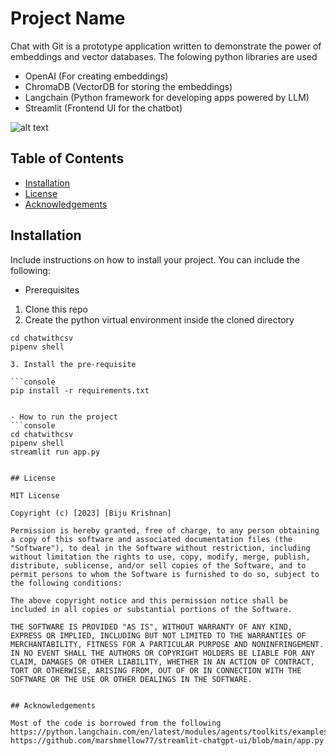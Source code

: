 # Project Name

Chat with Git is a prototype application written to demonstrate the power of embeddings and vector databases.
The folowing python libraries are used
- OpenAI (For creating embeddings)
- ChromaDB (VectorDB for storing the embeddings)
- Langchain (Python framework for developing apps powered by LLM)
- Streamlit (Frontend UI for the chatbot)


![alt text](assets/code_chat_screenshot.png "Code GPT Screenshot")


## Table of Contents

- [Installation](#installation)
- [License](#license)
- [Acknowledgements](#acknowledgements)

## Installation

Include instructions on how to install your project. You can include the following:

- Prerequisites
1. Clone this repo
2. Create the python virtual environment inside the cloned directory
```console
cd chatwithcsv
pipenv shell

3. Install the pre-requisite 

```console
pip install -r requirements.txt


- How to run the project
```console
cd chatwithcsv
pipenv shell
streamlit run app.py


## License

MIT License

Copyright (c) [2023] [Biju Krishnan]

Permission is hereby granted, free of charge, to any person obtaining a copy of this software and associated documentation files (the "Software"), to deal in the Software without restriction, including without limitation the rights to use, copy, modify, merge, publish, distribute, sublicense, and/or sell copies of the Software, and to permit persons to whom the Software is furnished to do so, subject to the following conditions:

The above copyright notice and this permission notice shall be included in all copies or substantial portions of the Software.

THE SOFTWARE IS PROVIDED "AS IS", WITHOUT WARRANTY OF ANY KIND, EXPRESS OR IMPLIED, INCLUDING BUT NOT LIMITED TO THE WARRANTIES OF MERCHANTABILITY, FITNESS FOR A PARTICULAR PURPOSE AND NONINFRINGEMENT. IN NO EVENT SHALL THE AUTHORS OR COPYRIGHT HOLDERS BE LIABLE FOR ANY CLAIM, DAMAGES OR OTHER LIABILITY, WHETHER IN AN ACTION OF CONTRACT, TORT OR OTHERWISE, ARISING FROM, OUT OF OR IN CONNECTION WITH THE SOFTWARE OR THE USE OR OTHER DEALINGS IN THE SOFTWARE.


## Acknowledgements

Most of the code is borrowed from the following
https://python.langchain.com/en/latest/modules/agents/toolkits/examples/pandas.html
https://github.com/marshmellow77/streamlit-chatgpt-ui/blob/main/app.py